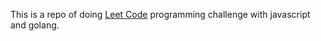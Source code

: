 This is a repo of doing [Leet Code](https://leetcode.com/) programming challenge with javascript and golang.
